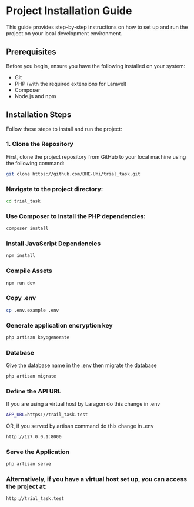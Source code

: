 # Project Installation Guide

This guide provides step-by-step instructions on how to set up and run the project on your local development environment.

## Prerequisites

Before you begin, ensure you have the following installed on your system:
- Git
- PHP (with the required extensions for Laravel)
- Composer
- Node.js and npm

## Installation Steps

Follow these steps to install and run the project:

### 1. Clone the Repository

First, clone the project repository from GitHub to your local machine using the following command:

```bash
git clone https://github.com/BHE-Uni/trial_task.git
```

### Navigate to the project directory:

```bash
cd trial_task
```

### Use Composer to install the PHP dependencies:

```bash
composer install
```

###  Install JavaScript Dependencies

```bash
npm install
```

### Compile Assets

```bash
npm run dev
```

### Copy .env

```bash
cp .env.example .env
```

### Generate application encryption key

```bash
php artisan key:generate
```

### Database

Give the database name in the .env then migrate the database

```bash
php artisan migrate
```

### Define the API URL

If you are using a virtual host by Laragon do this change in .env

```bash
APP_URL=https://trail_task.test
```
OR, if you served by artisan command do this change in .env

```bash
http://127.0.0.1:8000
```

### Serve the Application

```bash
php artisan serve
```

### Alternatively, if you have a virtual host set up, you can access the project at:

```bash
http://trial_task.test
```
